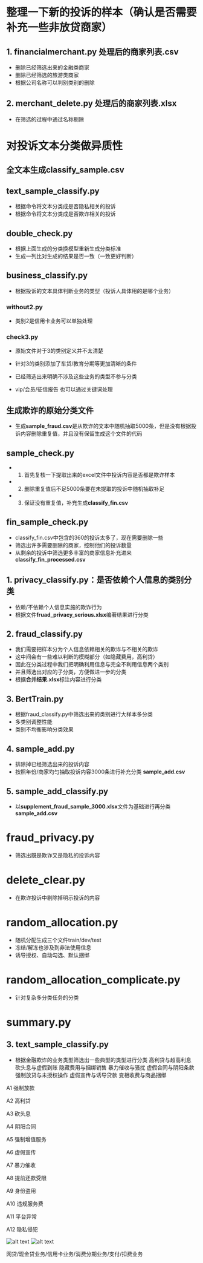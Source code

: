 # 整理一下新的投诉的样本（确认是否需要补充一些非放贷商家）
## 1. financialmerchant.py **处理后的商家列表.csv**
* 删除已经筛选出来的金融类商家
* 删除已经筛选的旅游类商家
* 根据公司名称可以判别类别的删除

## 2. merchant_delete.py **处理后的商家列表.xlsx**
* 在筛选的过程中通过名称剔除

# 对投诉文本分类做异质性 
## 全文本生成**classify_sample.csv**
## text_sample_classify.py
* 根据命令将文本分类成是否隐私相关的投诉
* 根据命令将文本分类成是否欺诈相关的投诉

## double_check.py
* 根据上面生成的分类换模型重新生成分类标准
* 生成一列比对生成的结果是否一致（一致更好判断）

## business_classify.py
* 根据投诉的文本具体判断业务的类型（投诉人具体用的是哪个业务）
### without2.py
* 类别2是信用卡业务可以单独处理

### check3.py
* 原始文件对于3的类别定义并不太清楚
* 针对3的类别添加了车贷/教育分期等更加清晰的条件
* 已经筛选出来明确不涉及这些业务的类型不参与分类

* vip/会员/征信报告 也可以通过关键词处理
## 生成欺诈的原始分类文件
* 生成**sample_fraud.csv**是从欺诈的文本中随机抽取5000条，但是没有根据投诉内容删除重复值，并且没有保留生成这个文件的代码

## sample_check.py
* 1. 首先复核一下提取出来的excel文件中投诉内容是否都是欺诈样本
* 2. 删除重复值后不足5000条要在未提取的投诉中随机抽取补足
* 3. 保证没有重复值，补充生成**classify_fin.csv**

## fin_sample_check.py
* classify_fin.csv中包含的360的投诉太多了，现在需要删除一些
* 筛选出许多需要删除的商家，控制他们的投诉数量
* 从剩余的投诉中筛选更多丰富的商家信息补充进来 **classify_fin_processed.csv**


## 1. privacy_classify.py：是否依赖个人信息的类别分类
* 依赖/不依赖个人信息实施的欺诈行为
* 根据文件**fruad_privacy_serious.xlsx**编著结果进行分类

## 2. fraud_classify.py
* 我们需要把样本分为个人信息依赖相关的欺诈与不相关的欺诈
* 这中间会有一些难以判断的模糊部分（如隐藏费用，高利贷）
* 因此在分类过程中我们把明确利用信息与完全不利用信息两个类别
* 并且筛选出对应的子分类，方便做进一步的分类 
* 根据**合并结果.xlsx**标注内容进行分类

## 3. BertTrain.py
* 根据fraud_classify.py中筛选出来的类别进行大样本多分类
* 多类别调整性能
* 类别不均衡影响分类效果

## 4. sample_add.py
* 排除掉已经筛选出来的投诉内容
* 按照年份/商家均匀抽取投诉内容3000条进行补充分类 **sample_add.csv**

## 5. sample_add_classify.py
* 以**supplement_fraud_sample_3000.xlsx**文件为基础进行再分类**sample_add.csv**

# fraud_privacy.py
* 筛选出既是欺诈又是隐私的投诉内容

# delete_clear.py
* 在欺诈投诉中剔除掉明示投诉的内容

# random_allocation.py
* 随机分配生成三个文件train/dev/test
* 冻结/解冻也涉及到非法使用信息
* 诱导授权、自动勾选、默认捆绑

# random_allocation_complicate.py
* 针对复杂多分类任务的分类
# summary.py


## 3. text_sample_classify.py
* 根据金融欺诈的业务类型筛选出一些典型的类型进行分类
高利贷与超高利息 砍头息与虚假到账 隐藏费用与捆绑销售 暴力催收与骚扰 虚假合同与阴阳条款 强制放贷与未授权操作 虚假宣传与诱导贷款 变相收费与商品捆绑

A1 强制放款

A2 高利贷

A3 砍头息

A4 阴阳合同

A5 强制增值服务

A6 虚假宣传

A7 暴力催收

A8 提前还款受限

A9 身份盗用

A10 违规服务费

A11 平台异常

A12 隐私侵犯

![alt text](image.png)
![alt text](image-1.png)

网贷/现金贷业务/信用卡业务/消费分期业务/支付/扣费业务
